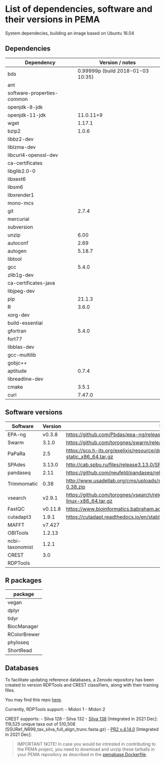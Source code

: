 # List of dependencies, software and their versions in PEMA 

System dependecies, building an image based on Ubuntu 16.04


## Dependencies

| Dependency                 | Version / notes |
|----------------------------|-----------------|
| bds                        | 0.99999p (build 2018-01-03 10:35) |
| ant                        |         |
| software-properties-common |        |
| openjdk-8-jdk              |        |
| openjdk-11-jdk             | 11.0.11+9 |
| wget                       | 1.17.1 |
| bzip2                      | 1.0.6  |
| libbz2-dev                 |        |
| liblzma-dev                |        |
| libcurl4-openssl-dev       |        |
| ca-certificates            |        |
| libglib2.0-0               |        |
| libxext6                   |        |
| libsm6                     |        |
| libxrender1                |        |
| mono-mcs                   |        |
| git                        | 2.7.4  |
| mercurial                  |        |
| subversion                 |        |
| unzip                      | 6.00   |
| autoconf                   | 2.69   |
| autogen                    | 5.18.7 |
| libtool                    |        |
| gcc                        | 5.4.0  |
| zlib1g-dev                 |        |
| ca-certificates-java       |        |
| libjpeg-dev                |        |
| pip                        | 21.1.3 |
| R                          | 3.6.0  |
| xorg-dev                   |        |
| build-essential            |        |
| gfortran                   | 5.4.0  |
| fort77                     |        |
| libblas-dev                |        |
| gcc-multilib               |        |
| gobjc++                    |        |
| aptitude                   | 0.7.4  |
| libreadline-dev            |        |
| cmake                      | 3.5.1  |
| curl                       | 7.47.0 |      





## Software versions

| Software       | Version | Url                                                                                            |
|----------------|---------|------------------------------------------------------------------------------------------------|
| EPA-ng         | v0.3.8  | https://github.com/Pbdas/epa-ng/releases/tag/v0.3.8                                            |
| Swarm          | 3.1.0   | https://github.com/torognes/swarm/releases/tag/v3.1.0                                          |
| PaPaRa         | 2.5     | https://sco.h-its.org/exelixis/resource/download/software/papara_nt-2.5-static_x86_64.tar.gz   |
| SPAdes         | 3.13.0  | http://cab.spbu.ru/files/release3.13.0/SPAdes-3.13.0-Linux.tar.gz                              |
| pandaseq       | 2.11    | https://github.com/neufeld/pandaseq/releases/tag/v2.11                                         |
| Trimmomatic    | 0.38    | http://www.usadellab.org/cms/uploads/supplementary/Trimmomatic/Trimmomatic-0.38.zip            |
| vsearch        | v2.9.1  | https://github.com/torognes/vsearch/releases/download/v2.9.1/vsearch-2.9.1-linux-x86_64.tar.gz |
| FastQC         | v0.11.8 | https://www.bioinformatics.babraham.ac.uk/projects/fastqc/fastqc_v0.11.8.zip                   |
| cutadapt3      | 1.9.1   | https://cutadapt.readthedocs.io/en/stable/                                                     |
| MAFFT          | v7.427  |                                                                                                |
| OBITools       | 1.2.13  |                                                                                                |
| ncbi-taxonomist| 1.2.1   |                                                                                                | 
| CREST          | 3.0     |                                                                                                |
| RDPTools       |         |                                                                                                |

 
## R packages

| package      |
|--------------|
| vegan        |
| dplyr        |
| tidyr        |
| BiocManager  |
| RColorBrewer |
| phyloseq     |
| ShortRead    |



## Databases 

To facilitate updating reference databases, a Zenodo repository has been 
created to version RDPTools and CREST classifiers, along with their training 
files. 

You may find this repo [here]().

Currently, RDPTools support: 
    - Midori 1
    - Midori 2

CREST supports: 
    - Silva 128
    - Silva 132
    - [Silva 138](https://www.arb-silva.de/no_cache/download/archive/release_138_1/Exports/) [Integrated in 2021 Dec]: 119,525 unique taxa out of 510,508 (SSURef_NR99_tax_silva_full_align_trunc.fasta.gz)
    - [PR2 v.4.14.0](https://github.com/pr2database/pr2database/releases/tag/v4.14.0) [Integrated in 2021 Dec]: 

> IMPORTANT NOTE! In case you would be intrested in contributing to the PEMA 
    project, you need to download and unzip these tarballs in your PEMA repository
    as described in the [pemabase Dockerfile](https://zenodo.org/record/5734317#.YaTg4HvP1hE).

